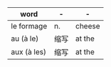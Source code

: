 | word  | - | -  
|------|----|------
| le formage  | n. | cheese
| au (à le)  | 缩写 | at the
| aux (à les)  | 缩写 | at the
